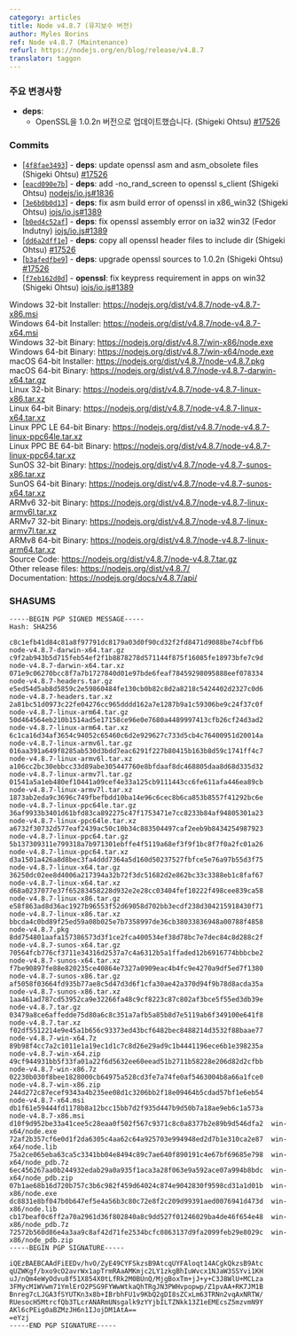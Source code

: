 ```yaml
---
category: articles
title: Node v4.8.7 (유지보수 버전)
author: Myles Borins
ref: Node v4.8.7 (Maintenance)
refurl: https://nodejs.org/en/blog/release/v4.8.7
translator: taggon
---
```


<!--
### Notable Changes

* **deps**:
  * openssl updated to 1.0.2n (Shigeki Ohtsu) [#17526](https://github.com/nodejs/node/pull/17526)
-->
### 주요 변경사항

* **deps**:
  * OpenSSL을 1.0.2n 버전으로 업데이트했습니다. (Shigeki Ohtsu) [#17526](https://github.com/nodejs/node/pull/17526)

### Commits

* [[`4f8fae3493`](https://github.com/nodejs/node/commit/4f8fae3493)] - **deps**: update openssl asm and asm_obsolete files (Shigeki Ohtsu) [#17526](https://github.com/nodejs/node/pull/17526)
* [[`eacd090e7b`](https://github.com/nodejs/node/commit/eacd090e7b)] - **deps**: add -no_rand_screen to openssl s_client (Shigeki Ohtsu) [nodejs/io.js#1836](https://github.com/nodejs/io.js/pull/1836)
* [[`3e6b0b0d13`](https://github.com/nodejs/node/commit/3e6b0b0d13)] - **deps**: fix asm build error of openssl in x86_win32 (Shigeki Ohtsu) [iojs/io.js#1389](https://github.com/iojs/io.js/pull/1389)
* [[`b0ed4c52af`](https://github.com/nodejs/node/commit/b0ed4c52af)] - **deps**: fix openssl assembly error on ia32 win32 (Fedor Indutny) [iojs/io.js#1389](https://github.com/iojs/io.js/pull/1389)
* [[`dd6a2dff1e`](https://github.com/nodejs/node/commit/dd6a2dff1e)] - **deps**: copy all openssl header files to include dir (Shigeki Ohtsu) [#17526](https://github.com/nodejs/node/pull/17526)
* [[`b3afedfbe9`](https://github.com/nodejs/node/commit/b3afedfbe9)] - **deps**: upgrade openssl sources to 1.0.2n (Shigeki Ohtsu) [#17526](https://github.com/nodejs/node/pull/17526)
* [[`f7eb162d0d`](https://github.com/nodejs/node/commit/f7eb162d0d)] - **openssl**: fix keypress requirement in apps on win32 (Shigeki Ohtsu) [iojs/io.js#1389](https://github.com/iojs/io.js/pull/1389)

Windows 32-bit Installer: https://nodejs.org/dist/v4.8.7/node-v4.8.7-x86.msi<br>
Windows 64-bit Installer: https://nodejs.org/dist/v4.8.7/node-v4.8.7-x64.msi<br>
Windows 32-bit Binary: https://nodejs.org/dist/v4.8.7/win-x86/node.exe<br>
Windows 64-bit Binary: https://nodejs.org/dist/v4.8.7/win-x64/node.exe<br>
macOS 64-bit Installer: https://nodejs.org/dist/v4.8.7/node-v4.8.7.pkg<br>
macOS 64-bit Binary: https://nodejs.org/dist/v4.8.7/node-v4.8.7-darwin-x64.tar.gz<br>
Linux 32-bit Binary: https://nodejs.org/dist/v4.8.7/node-v4.8.7-linux-x86.tar.xz<br>
Linux 64-bit Binary: https://nodejs.org/dist/v4.8.7/node-v4.8.7-linux-x64.tar.xz<br>
Linux PPC LE 64-bit Binary: https://nodejs.org/dist/v4.8.7/node-v4.8.7-linux-ppc64le.tar.xz<br>
Linux PPC BE 64-bit Binary: https://nodejs.org/dist/v4.8.7/node-v4.8.7-linux-ppc64.tar.xz<br>
SunOS 32-bit Binary: https://nodejs.org/dist/v4.8.7/node-v4.8.7-sunos-x86.tar.xz<br>
SunOS 64-bit Binary: https://nodejs.org/dist/v4.8.7/node-v4.8.7-sunos-x64.tar.xz<br>
ARMv6 32-bit Binary: https://nodejs.org/dist/v4.8.7/node-v4.8.7-linux-armv6l.tar.xz<br>
ARMv7 32-bit Binary: https://nodejs.org/dist/v4.8.7/node-v4.8.7-linux-armv7l.tar.xz<br>
ARMv8 64-bit Binary: https://nodejs.org/dist/v4.8.7/node-v4.8.7-linux-arm64.tar.xz<br>
Source Code: https://nodejs.org/dist/v4.8.7/node-v4.8.7.tar.gz<br>
Other release files: https://nodejs.org/dist/v4.8.7/<br>
Documentation: https://nodejs.org/docs/v4.8.7/api/

<h3 id="shasums">SHASUMS</h3>

```
-----BEGIN PGP SIGNED MESSAGE-----
Hash: SHA256

c8c1efb41d84c81a8f97791dc8179a03d0f90cd32f2fd8471d9088be74cbffb6  node-v4.8.7-darwin-x64.tar.gz
c9f2ab943b5d715feb54ef2f1b8878278d571144f875f16085fe18973bfe7c9d  node-v4.8.7-darwin-x64.tar.xz
071e9c06270bcc8f7a7b1727840d01e97bde6feaf78459298095888eef078334  node-v4.8.7-headers.tar.gz
e5ed54d5ab8d5859c2e59860484fe130cb0b82c8d2a8218c5424402d2327c0d6  node-v4.8.7-headers.tar.xz
2a81bc51d0973c22fe04276cc965dddd162a7e1287b9a1c59306be9c24f37c0f  node-v4.8.7-linux-arm64.tar.gz
50d464564eb210b1514ad5e17158ce96e0e7680a4489997413cfb26cf24d3ad2  node-v4.8.7-linux-arm64.tar.xz
6c1ca16d34af3654c94052c65460c6d2e929627c733d5cb4c76400951d20014a  node-v4.8.7-linux-armv6l.tar.gz
016aa391a649f8285ab530d3bdd7eac6291f227b80415b163b8d59c1741ff4c7  node-v4.8.7-linux-armv6l.tar.xz
a106cc2bc30ebbcc33d89abe305447760e8bfdaaf8dc468805daa8d68d335d32  node-v4.8.7-linux-armv7l.tar.gz
01541a5a1eb480ef10441a09cef4e33a125cb9111443cc6fe611afa446ea89cb  node-v4.8.7-linux-armv7l.tar.xz
1873ab2eda9c3696c749fbefbdd10ba14e96c6cec8b6ca853b8557f41292bc6e  node-v4.8.7-linux-ppc64le.tar.gz
36af9933b3401d61bfd83ca892275c47f1753471e7cc8233b84af94805301a23  node-v4.8.7-linux-ppc64le.tar.xz
a6732f30732d577eaf2439ac50c10b34c883504497caf2eeb9b8434254987923  node-v4.8.7-linux-ppc64.tar.gz
5b137309311e799318a7b971301ebffe4f5119a68ef3f9f1bc8f7f0a2fc01a26  node-v4.8.7-linux-ppc64.tar.xz
d3a1501a426a8d8bec3fa4ddd7364a5d160d50237527fbfce5e76a97b55d3f75  node-v4.8.7-linux-x64.tar.gz
36250dc02ee8d4006a217394a32b72f3dc51682d2e862bc33c3388eb1c8faf67  node-v4.8.7-linux-x64.tar.xz
d68a0237077e37f65283458228d932e2e28cc03404fef10222f498cee839ca58  node-v4.8.7-linux-x86.tar.gz
e58f863ad8d36ac1927b96553f52d69058d702bb3ecdf238d304215918430f71  node-v4.8.7-linux-x86.tar.xz
bbcda4c0bd89f25ed59a08b025e7b7358997de36cb38033836948a00788f4858  node-v4.8.7.pkg
8dd754801aafa157386573d3f1ce2fca400534ef38d78bc7e7dec84c8d288c2f  node-v4.8.7-sunos-x64.tar.gz
70564fcb776cf3711e34316d2537a7c4a6312b5a1ffaded12b6916774bbbcbe2  node-v4.8.7-sunos-x64.tar.xz
f7be90897fe88e820235ce40864e7327a0909eac4b4fc9e4270a9df5ed7f1380  node-v4.8.7-sunos-x86.tar.gz
af5058f03664fd935b77ae8c5d47d3d6f1cfa30ae42a370d94f9b78d8acda35a  node-v4.8.7-sunos-x86.tar.xz
1aa461ad787cd53952ca9e32266fa48c9cf8223c87c802af3bce5f55ed3db39e  node-v4.8.7.tar.gz
03479a8ce6affedde75d80a6c8c351a7afb5a85b8d7e5119ab6f349100e641f8  node-v4.8.7.tar.xz
f02df5512214e9e45a1b656c93373ed43bcf6482bec8488214d3532f88baae77  node-v4.8.7-win-x64.7z
89b98f4cc7a2c1011e1a19ec1d1c7c8d26e29ad9c1b4441196ece6b1e398235a  node-v4.8.7-win-x64.zip
49cf944931bb5f33fa01a22f6d5632ee60eead51b2711b58228e206d82d2cfbb  node-v4.8.7-win-x86.7z
02230b030f8bee1828000cb64975a528cd3fe7a74fe0af5463004b8a66a1fce0  node-v4.8.7-win-x86.zip
244d272c87ecef9343a4b235ee08d1c3206bb2f18e09464b5cdad57bf1e6eb54  node-v4.8.7-x64.msi
db1f61e59444fd1178b8a12bcc15bb7d2f935d447b9d50b7a18ae9eb6c1a573a  node-v4.8.7-x86.msi
d10f9d952be33a41cee5c28eaa0f502f567c9371c8c0a8377b2e89b9d546dfa2  win-x64/node.exe
72af2b357cf6e0d1f2da6305c4aa62c64a925703e994948ed2d7b1e310ca2e87  win-x64/node.lib
75a2ce065eba63ca5c3341bb04e8494c89c7ae640f890191c4e67bf69685e798  win-x64/node_pdb.7z
6ec456267aa0b244932edab29a0a935f1aca3a28f063e9a592ace07a994b8bdc  win-x64/node_pdb.zip
07b1ae68b16d720b757c3b6c982f459d64024c874e9042830f9598cd31a1d01b  win-x86/node.exe
dc8831e8bf047b0b647ef5e4a56b3c80c72e8f2c209d99391aed0076941d473d  win-x86/node.lib
cb17beaf0c6ff2a70a2961d36f802840a8c9dd527f01246029ba4de46f654e48  win-x86/node_pdb.7z
72572b560d86e4a3aa9c8af42d71fe2534bcfc0863137d9fa2099feb29e8029c  win-x86/node_pdb.zip
-----BEGIN PGP SIGNATURE-----

iQEzBAEBCAAdFiEEDv/hvO/ZyE49CYFSkzsB9AtcqUYFAloqt14ACgkQkzsB9Atc
qUZWKgf/bxo9cO2avrWx1apTrmRAaAMKmjc2LY1zkgBhIuWvcx1NJaW3SSYvi1KH
uJ/nQm4eWyOdvu8f51X854X0tLfRk2M0BUnQ/MjgBoxTm+jJ+y+C3J8WlU+MCLza
3FMycM1WVwm71YmlErO2PSG9FYWwWtkaQhTRgJN3PWHvpopwp/Z1pvAA+RK7JM1B
Bnreg7cLJGA3fSYUTKn3x8b+IBrbhFU1v9KbQ2gDI8sZCxLm63TRNn2vqAxNRTW/
RUesocH5MtrcfQb3TLcrANARmUNsgalk9zYYjbILTZNkk13Z1eEMEcsZ5mzvmN9Y
AKl6cPEig0aBZMzJH6n1IJojDM1AtA==
=eYzj
-----END PGP SIGNATURE-----

```
